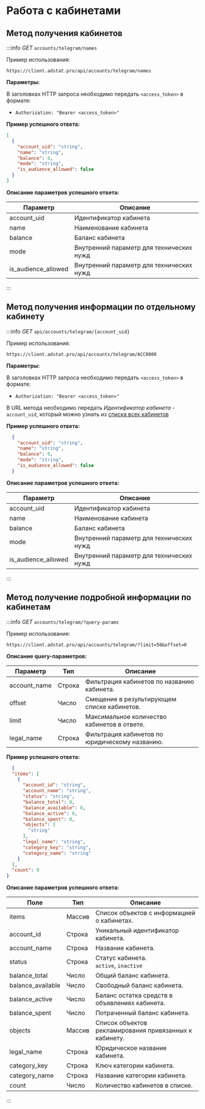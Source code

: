 # Работа с кабинетами

## <span id="cabinets">Метод получения кабинетов</span>

:::info
_GET_ `accounts/telegram/names`

Пример использования:
```http request
https://client.adstat.pro/api/accounts/telegram/names
```

__Параметры:__

В заголовках HTTP запроса необходимо передать `<access_token>` в формате:
+ `Authorization: "Bearer <access_token>" `

__Пример успешного ответа:__
```json
[
  {
    "account_uid": "string",
    "name": "string",
    "balance": 0,
    "mode": "string",
    "is_audience_allowed": false
  }
]
```

__Описание параметров успешного ответа:__

| Параметр| Описание|
|---------|----------|
| account_uid | Идентификатор кабинета|
| name| Наименование кабинета |
| balance| Баланс кабинета |
| mode| Внутренний параметр для технических нужд|
| is_audience_allowed| Внутренний параметр для технических нужд |
:::




## Метод получения информации по отдельному кабинету
:::info
_GET_ `api/accounts/telegram/{account_uid}`

Пример использования:
```http request
https://client.adstat.pro/api/accounts/telegram/ACC0000
```

__Параметры:__

В заголовках HTTP запроса необходимо передать `<access_token>` в формате:
+ `Authorization: "Bearer <access_token>" `

В URL метода необходимо передать _Идентификатор кабинета_ - `account_uid`, который можно узнать из [списка всех кабинетов](#метод-получения-кабинетов)

__Пример успешного ответа:__
```json
  {
    "account_uid": "string",
    "name": "string",
    "balance": 0,
    "mode": "string",
    "is_audience_allowed": false
  }
```

__Описание параметров успешного ответа:__

| Параметр| Описание|
|---------|----------|
| account_uid | Идентификатор кабинета|
| name| Наименование кабинета |
| balance| Баланс кабинета |
| mode| Внутренний параметр для технических нужд|
| is_audience_allowed| Внутренний параметр для технических нужд |
:::

## Метод получение подробной информации по кабинетам

:::info
_GET_ `accounts/telegram/?query-params`

Пример использования:
```http request
https://client.adstat.pro/api/accounts/telegram/?limit=50&offset=0
```
__Описание query-параметров:__

| Параметр      | Тип     | Описание                                             |
|---------------|---------|------------------------------------------------------|
| account_name  | Строка  | Фильтрация кабинетов по названию кабинета.         |
| offset        | Число   | Смещение в результирующем списке кабинетов.         |
| limit         | Число   | Максимальное количество кабинетов в ответе.         |
| legal_name    | Строка  | Фильтрация кабинетов по юридическому названию.      |


__Пример успешного ответа:__
```json
  {
  "items": [
    {
      "account_id": "string",
      "account_name": "string",
      "status": "string",
      "balance_total": 0,
      "balance_available": 0,
      "balance_active": 0,
      "balance_spent": 0,
      "objects": [
        "string"
      ],
      "legal_name": "string",
      "category_key": "string",
      "category_name": "string"
    }
  ],
  "count": 0
}
```
__Описание параметров успешного ответа:__

| Поле                             | Тип     | Описание                                               |
|----------------------------------|---------|--------------------------------------------------------|
| items                            | Массив  | Список объектов с информацией о кабинетах.             |
| account_id        | Строка  | Уникальный идентификатор кабинета.                     |
| account_name      | Строка | Название кабинета.                                     |
| status            | Строка  | Статус кабинета. <br/> `active`, `inactive`            |
| balance_total     | Число | Общий баланс кабинета.                                 |
| balance_available | Число | Свободный баланс кабинета.                             |
| balance_active    | Число | Баланс остатка средств в объявлениях кабинета.         |
| balance_spent     | Число | Потраченный баланс кабинета.                           |
| objects           | Массив  | Список объектов рекламирования привязанных к кабинету. |
| legal_name        | Строка  | Юридическое название кабинета.                         |
| category_key      | Строка | Ключ категории кабинета.                               |
| category_name     | Строка | Название категории кабинета.                           |
| count             | Число   | Количество кабинетов в списке.                         |


:::

